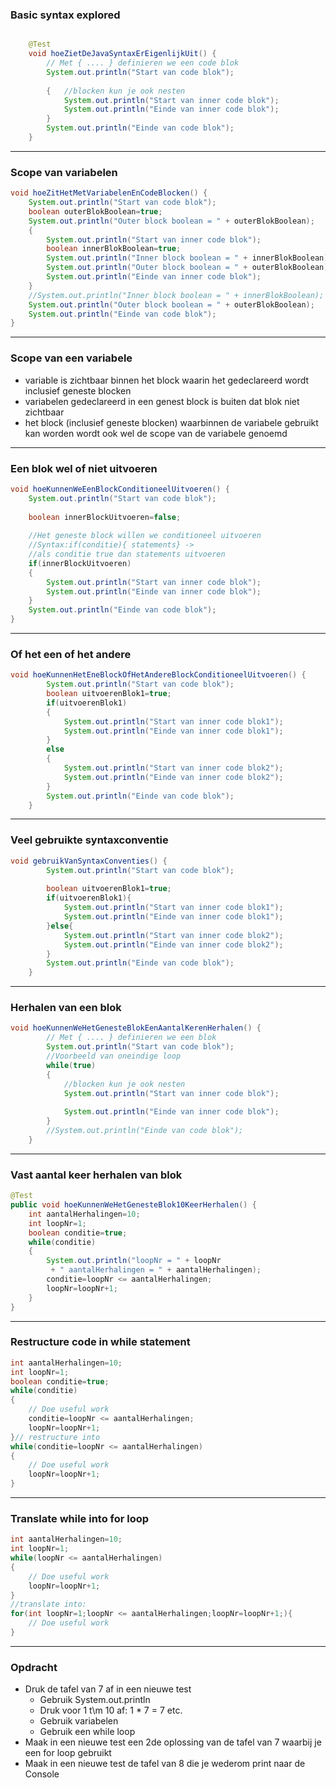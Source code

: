 ### Basic syntax explored

```java

	@Test 
	void hoeZietDeJavaSyntaxErEigenlijkUit() {
		// Met { .... } definieren we een code blok
		System.out.println("Start van code blok");
			
		{   //blocken kun je ook nesten
			System.out.println("Start van inner code blok");
			System.out.println("Einde van inner code blok");
		}
		System.out.println("Einde van code blok");
	}
```


---


### Scope van variabelen

```java
void hoeZitHetMetVariabelenEnCodeBlocken() {
	System.out.println("Start van code blok");
	boolean outerBlokBoolean=true;
	System.out.println("Outer block boolean = " + outerBlokBoolean);	
	{
		System.out.println("Start van inner code blok");
		boolean innerBlokBoolean=true;
		System.out.println("Inner block boolean = " + innerBlokBoolean);
		System.out.println("Outer block boolean = " + outerBlokBoolean);
		System.out.println("Einde van inner code blok");
	}
	//System.out.println("Inner block boolean = " + innerBlokBoolean);
	System.out.println("Outer block boolean = " + outerBlokBoolean);	
	System.out.println("Einde van code blok");
}
```


---

### Scope van een variabele

		
* variable is zichtbaar binnen het block waarin het gedeclareerd wordt inclusief geneste blocken
* variabelen gedeclareerd in een genest block is buiten dat blok niet zichtbaar
* het block (inclusief geneste blocken) waarbinnen de variabele gebruikt kan worden wordt ook wel de scope van de variabele genoemd



---


### Een blok wel of niet uitvoeren

```java	
void hoeKunnenWeEenBlockConditioneelUitvoeren() {
	System.out.println("Start van code blok");
	
	boolean innerBlockUitvoeren=false;
	
	//Het geneste block willen we conditioneel uitvoeren
	//Syntax:if(conditie){ statements} -> 
	//als conditie true dan statements uitvoeren
	if(innerBlockUitvoeren) 
	{
		System.out.println("Start van inner code blok");
		System.out.println("Einde van inner code blok");
	}
	System.out.println("Einde van code blok");
}
```


---


### Of het een of het andere

```java
void hoeKunnenHetEneBlockOfHetAndereBlockConditioneelUitvoeren() {
		System.out.println("Start van code blok");
		boolean uitvoerenBlok1=true;
		if(uitvoerenBlok1)
		{
			System.out.println("Start van inner code blok1");
			System.out.println("Einde van inner code blok1");
		}
		else
		{
			System.out.println("Start van inner code blok2");
			System.out.println("Einde van inner code blok2");
		}
		System.out.println("Einde van code blok");	
	}
```


---


### Veel gebruikte syntaxconventie


```java
void gebruikVanSyntaxConventies() {
		System.out.println("Start van code blok");
		
		boolean uitvoerenBlok1=true;
		if(uitvoerenBlok1){
			System.out.println("Start van inner code blok1");
			System.out.println("Einde van inner code blok1");
		}else{
			System.out.println("Start van inner code blok2");
			System.out.println("Einde van inner code blok2");
		}
		System.out.println("Einde van code blok");
	}
```


---


### Herhalen van een blok

```java
void hoeKunnenWeHetGenesteBlokEenAantalKerenHerhalen() {
		// Met { .... } definieren we een blok
		System.out.println("Start van code blok");
		//Voorbeeld van oneindige loop	
		while(true)
		{
			//blocken kun je ook nesten
			System.out.println("Start van inner code blok");
			
			System.out.println("Einde van inner code blok");
		}
		//System.out.println("Einde van code blok");
	}
```


---


### Vast aantal keer herhalen van blok

```java
@Test
public void hoeKunnenWeHetGenesteBlok10KeerHerhalen() {
	int aantalHerhalingen=10;
	int loopNr=1;
	boolean conditie=true;
	while(conditie)
	{	
		System.out.println("loopNr = " + loopNr
		 + " aantalHerhalingen = " + aantalHerhalingen);
		conditie=loopNr <= aantalHerhalingen;
		loopNr=loopNr+1;
	}
}
```


---


### Restructure code in while statement

```java
int aantalHerhalingen=10;
int loopNr=1;
boolean conditie=true;
while(conditie)
{
	// Doe useful work
	conditie=loopNr <= aantalHerhalingen;
	loopNr=loopNr+1;
}// restructure into 
while(conditie=loopNr <= aantalHerhalingen)
{
	// Doe useful work
	loopNr=loopNr+1;
}
```


---


### Translate while into for loop

```java
int aantalHerhalingen=10;
int loopNr=1;
while(loopNr <= aantalHerhalingen)
{
	// Doe useful work
	loopNr=loopNr+1;
}
//translate into:
for(int loopNr=1;loopNr <= aantalHerhalingen;loopNr=loopNr+1;){
	// Doe useful work
}
```

---

### Opdracht

* Druk de tafel van 7 af in een nieuwe test
	* Gebruik System.out.println
	* Druk voor 1 t\m 10 af: 1 * 7 = 7 etc.
	* Gebruik variabelen 
	* Gebruik een while loop
* Maak in een nieuwe test een 2de oplossing van de tafel van 7 waarbij je een for loop gebruikt
* Maak in een nieuwe test de tafel van 8 die je wederom print naar de Console
